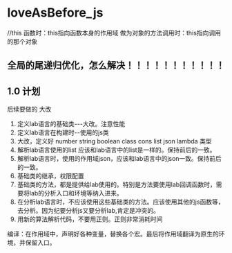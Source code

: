 # loveAsBefore_js
//this
函数时：this指向函数本身的作用域
做为对象的方法调用时：this指向调用的那个对象
## 全局的尾递归优化，怎么解决！！！！！！！！！！！

## 1.0 计划
后续要做的
大改
 1. 定义lab语言的基础类---大改。注意性能
 2. 定义lab语言在构建时--使用的js类
 3. 大改，定义好 number string boolean class cons list json lambda 类型 
 4. 解析lab语言使用的list 应该和lab语言中的list是一样的。保持前后的一致。
 5. 解析lab语言时，使用的作用域json，应该和lab语言中的json一致。保持前后的一致。
 6. 基础类的继承，权限配置
 7. 基础类的方法，都是提供给lab使用的。特别是方法要使用lab回调函数时，需要将lab的分析入口和环境等纳入进来。
 8. 在分析lab语言时，不应该使用这些基础类的方法。应该使用其他的js函数等，去分析。因为纪要分析js又要分析lab,肯定是冲突的。
 9. 用新的算法解析代码，不要用正则。正则非常消耗时间


编译：在作用域中，声明好各种变量，替换各个宏。最后将作用域翻译为原生的环境，并保留入口。